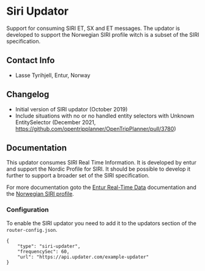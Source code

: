 # Siri Updator
Support for consuming SIRI ET, SX and ET messages. The updator is developed to support the Norwegian SIRI profile witch is a subset of the SIRI specification. 

## Contact Info
- Lasse Tyrihjell, Entur, Norway


## Changelog
- Initial version of SIRI updator (October 2019)
- Include situations with no or no handled entity selectors with Unknown EntitySelector (December 2021, https://github.com/opentripplanner/OpenTripPlanner/pull/3780)


## Documentation
This updator consumes SIRI Real Time Information. It is developed by entur and support the Nordic 
Profile for SIRI. It should be possible to develop it further to support a broader set of the 
SIRI specification.

For more documentation goto the [Entur Real-Time Data](https://developer.entur.org/pages-real-time-intro) documentation and the [Norwegian SIRI profile](https://enturas.atlassian.net/wiki/spaces/PUBLIC/pages/637370420/Norwegian+SIRI+profile).

 
### Configuration
To enable the SIRI updator you need to add it to the updators section of the `router-config.json`.

```
{
    "type": "siri-updater",
    "frequencySec": 60,
    "url": "https://api.updater.com/example-updater"
}
```
